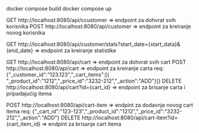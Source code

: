 docker compose build
docker compose up

GET http://localhost:8080/api/ccustomer => endpoint za dohvrat svih korisnika
POST http://localhost:8080/api/customer => endpoint za kreiranje novog korisnika

GET http://localhost:8080/api/customer/stats?start_date={start_data}&{end_date} => endpoint za kreiranje statistike

GET http://localhost:8080/api/cart => endpoint za dohvrat svih cart
POST http://localhost:8080/api/cart  => endpoint za kreiranje carta
req:{"_customer_id":"123.123","_cart_items":[{ "_product_id":"1212","_price_id":"3232-212","_action":"ADD"}]}
DELETE http://localhost:8080/api/cart?id={cart_id}  => endpoint za brisanje carta i pripadajućig itema

POST http://localhost:8080/api/cart-item => endpint za dodavnje novog cart itema
req: {"_cart_id":"123-123","_product_id":"1212","_price_id":"3232-212","_action":"ADD"}
DELETE http://localhost:8080/api/cart-item?id={cart_item_id} => endpint za brisanje cart itema







